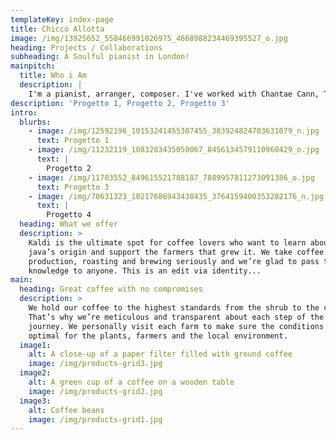 ```yaml
---
templateKey: index-page
title: Chicco Allotta
image: /img/13925652_558466991026975_4668988234469395527_o.jpg
heading: Projects / Collaborations
subheading: A Soulful pianist in London!
mainpitch:
  title: Who i Am
  description: |
    I'm a pianist, arranger, composer. I've worked with Chantae Cann, Tony Momrelle, Davide Shorty, 24 pesos, Jay Phelps, Marco Tamburini, and many others.
description: 'Progetto 1, Progetto 2, Progetto 3'
intro:
  blurbs:
    - image: /img/12592196_10153241455307455_383924824703631079_n.jpg
      text: Progetto 1
    - image: /img/11232119_1083283435050067_8456134579110960429_o.jpg
      text: |
        Progetto 2
    - image: /img/11703552_849615521788187_7889957811273091386_o.jpg
      text: Progetto 3
    - image: /img/70631323_10217686943438435_3764159400353202176_n.jpg
      text: |
        Progetto 4
  heading: What we offer
  description: >
    Kaldi is the ultimate spot for coffee lovers who want to learn about their
    java’s origin and support the farmers that grew it. We take coffee
    production, roasting and brewing seriously and we’re glad to pass that
    knowledge to anyone. This is an edit via identity...
main:
  heading: Great coffee with no compromises
  description: >
    We hold our coffee to the highest standards from the shrub to the cup.
    That’s why we’re meticulous and transparent about each step of the coffee’s
    journey. We personally visit each farm to make sure the conditions are
    optimal for the plants, farmers and the local environment.
  image1:
    alt: A close-up of a paper filter filled with ground coffee
    image: /img/products-grid3.jpg
  image2:
    alt: A green cup of a coffee on a wooden table
    image: /img/products-grid2.jpg
  image3:
    alt: Coffee beans
    image: /img/products-grid1.jpg
---
```



